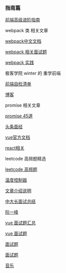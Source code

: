 ### 指南篇

[前端高级进阶指南](https://github.com/sl1673495/blogs/issues/37)

webpack 类 相关文章

[webpack中文文档](https://www.webpackjs.com/concepts/)

[webpack 相关面试题](https://juejin.im/post/6844904094281236487)

[webpack 实践](https://github.com/vikingmute/webpack-for-fools/blob/master/entries/newchapter-1.md)

极客学院  winter 的 重学前端

[前端自检清单](https://juejin.im/post/6844903830887366670#heading-20)

[博客](https://github.com/careteenL/blog)

promise 相关文章

[promise 45道](https://juejin.im/post/6844904077537574919w)

[头条面经](https://juejin.im/post/6844904088337907720)

[vue官方文档](https://cn.vuejs.org/v2/api/#directives)

[react相关](https://juejin.im/post/6844904024534155277)

leetcode 高频题精选

[leetcode 高频题](https://github.com/Jack-cool/blog/issues/40)

[温度控制器](https://github.com/ibrahima92/fullstack-typescript-mern-todo)

[文章介绍说明](https://www.freecodecamp.org/news/how-to-build-a-todo-app-with-react-typescript-nodejs-and-mongodb/)

[中大长面试总结](https://github.com/funnycoderstar/blog/issues/156)

[阮一峰](http://www.ruanyifeng.com/blog/archives.html)

[vue 面试题汇总](https://juejin.im/post/6876002080235274247#heading-2)

[vue 面试题](https://juejin.im/post/6876327630212169735#heading-14)

[面试题](https://juejin.im/post/6876327630212169735)

[面试题](https://segmentfault.com/a/1190000027083997)

[音乐](http://iyccd.com)
